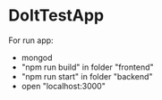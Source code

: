 # DoItTestApp

For run app:
- mongod
- "npm run build" in folder "frontend"
- "npm run start" in folder "backend"
- open "localhost:3000"
